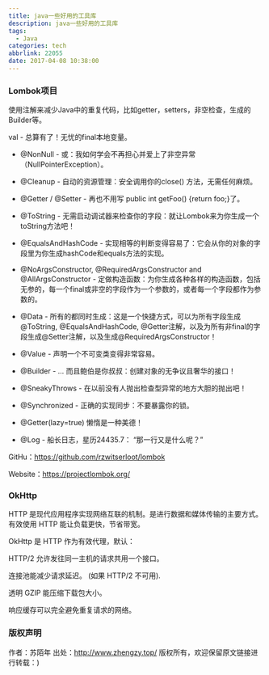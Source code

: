 ```yaml
---
title: java一些好用的工具库
description: java一些好用的工具库
tags:
  - Java
categories: tech
abbrlink: 22055
date: 2017-04-08 10:38:00
---
```


### Lombok项目

使用注解来减少Java中的重复代码，比如getter，setters，非空检查，生成的Builder等。

val - 总算有了！无忧的final本地变量。

* @NonNull - 或：我如何学会不再担心并爱上了非空异常（NullPointerException）。

* @Cleanup - 自动的资源管理：安全调用你的close() 方法，无需任何麻烦。

* @Getter / @Setter - 再也不用写 public int getFoo() {return foo;}了。

* @ToString - 无需启动调试器来检查你的字段：就让Lombok来为你生成一个toString方法吧！

* @EqualsAndHashCode - 实现相等的判断变得容易了：它会从你的对象的字段里为你生成hashCode和equals方法的实现。

* @NoArgsConstructor, @RequiredArgsConstructor and @AllArgsConstructor - 定做构造函数：为你生成各种各样的构造函数，包括无参的，每一个final或非空的字段作为一个参数的，或者每一个字段都作为参数的。

* @Data - 所有的都同时生成：这是一个快捷方式，可以为所有字段生成@ToString, @EqualsAndHashCode, @Getter注解，以及为所有非final的字段生成@Setter注解，以及生成@RequiredArgsConstructor！

* @Value - 声明一个不可变类变得非常容易。

* @Builder - … 而且鲍伯是你叔叔：创建对象的无争议且奢华的接口！

* @SneakyThrows - 在以前没有人抛出检查型异常的地方大胆的抛出吧！

* @Synchronized - 正确的实现同步：不要暴露你的锁。

* @Getter(lazy=true) 懒惰是一种美德！

* @Log - 船长日志，星历24435.7： “那一行又是什么呢？”



GitHu：https://github.com/rzwitserloot/lombok

Website：https://projectlombok.org/





### OkHttp

HTTP 是现代应用程序实现网络互联的机制。是进行数据和媒体传输的主要方式。有效使用 HTTP 能让负载更快，节省带宽。

OkHttp 是 HTTP 作为有效代理，默认：

HTTP/2 允许发往同一主机的请求共用一个接口。

连接池能减少请求延迟。 (如果 HTTP/2 不可用).

透明 GZIP 能压缩下载包大小。

响应缓存可以完全避免重复请求的网络。



### 版权声明
作者：苏陌年
出处：http://www.zhengzy.top/ 
版权所有，欢迎保留原文链接进行转载：)
